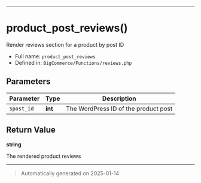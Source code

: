 ***

# product_post_reviews()

Render reviews section for a product by post ID




* Full name: `product_post_reviews`
* Defined in: `BigCommerce/Functions/reviews.php`

## Parameters

| Parameter | Type | Description |
|-----------|------|-------------|
| `$post_id` | **int** | The WordPress ID of the product post |

## Return Value

**string**

The rendered product reviews

***
> Automatically generated on 2025-01-14

